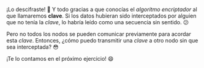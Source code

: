 ¡Lo descifraste! :tada: Y todo gracias a que conocías el _algoritmo encriptador_ al que llamaremos **clave**. Si los datos hubieran sido interceptados por alguien que no tenía la _clave_, lo habría leído como una secuencia sin sentido. :confused:

Pero no todos los nodos se pueden comunicar previamente para acordar esta _clave_. Entonces, ¿cómo puedo transmitir una _clave_ a otro nodo sin que sea interceptada? :flushed:

¡Te lo contamos en el próximo ejercicio! :smile: